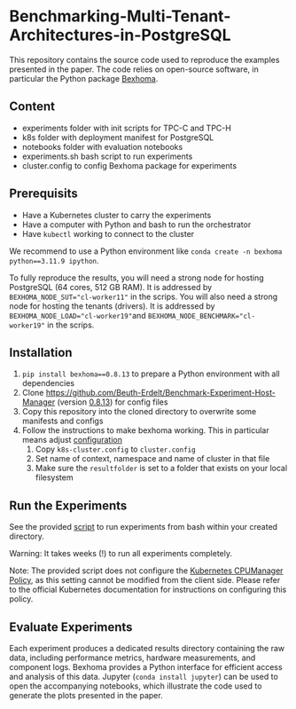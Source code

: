 # Benchmarking-Multi-Tenant-Architectures-in-PostgreSQL

This repository contains the source code used to reproduce the examples presented in the paper.
The code relies on open-source software, in particular the Python package [Bexhoma](https://github.com/Beuth-Erdelt/Benchmark-Experiment-Host-Manager).

## Content

* experiments folder with init scripts for TPC-C and TPC-H
* k8s folder with deployment manifest for PostgreSQL
* notebooks folder with evaluation notebooks
* experiments.sh bash script to run experiments
* cluster.config to config Bexhoma package for experiments


## Prerequisits

* Have a Kubernetes cluster to carry the experiments
* Have a computer with Python and bash to run the orchestrator
* Have `kubectl` working to connect to the cluster

We recommend to use a Python environment like `conda create -n bexhoma python==3.11.9 ipython`.

To fully reproduce the results, you will need a strong node for hosting PostgreSQL (64 cores, 512 GB RAM).
It is addressed by `BEXHOMA_NODE_SUT="cl-worker11"` in the scrips.
You will also need a strong node for hosting the tenants (drivers).
It is addressed by `BEXHOMA_NODE_LOAD="cl-worker19"`and `BEXHOMA_NODE_BENCHMARK="cl-worker19"` in the scrips.

## Installation

1. `pip install bexhoma==0.8.13` to prepare a Python environment with all dependencies
1. Clone https://github.com/Beuth-Erdelt/Benchmark-Experiment-Host-Manager (version [0.8.13](https://github.com/Beuth-Erdelt/Benchmark-Experiment-Host-Manager/releases/tag/v0.8.13)) for config files
1. Copy this repository into the cloned directory to overwrite some manifests and configs
1. Follow the instructions to make bexhoma working. This in particular means adjust [configuration](https://bexhoma.readthedocs.io/en/latest/Config.html)
    1. Copy `k8s-cluster.config` to `cluster.config`
    1. Set name of context, namespace and name of cluster in that file
    1. Make sure the `resultfolder` is set to a folder that exists on your local filesystem

## Run the Experiments

See the provided [script](experiments.sh) to run experiments from bash within your created directory.

Warning: It takes weeks (!) to run all experiments completely.

Note: The provided script does not configure the [Kubernetes CPUManager Policy](https://kubernetes.io/blog/2024/08/22/cpumanager-static-policy-distributed-cpu-across-cores/), as this setting cannot be modified from the client side.
Please refer to the official Kubernetes documentation for instructions on configuring this policy.

## Evaluate Experiments

Each experiment produces a dedicated results directory containing the raw data, including performance metrics, hardware measurements, and component logs.
Bexhoma provides a Python interface for efficient access and analysis of this data.
Jupyter (`conda install jupyter`) can be used to open the accompanying notebooks, which illustrate the code used to generate the plots presented in the paper.

